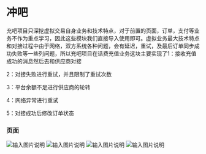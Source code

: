 # 冲吧
充吧项目只深挖虚拟交易自身业务和技术特点，对于前置的页面，订单，支付等业务不作为重点学习，因此这些模块我们直接导入使用即可。虚拟业务最大技术特点和对接过程中由于网络，双方系统各种问题，会有延迟，重试，及最后订单同步成功失败等一些列问题，所以充吧项目在话费充值业务这块主要实现了1：接收充值成功的消息然后去和供应商对接

2：对接失败进行重试，并且限制了重试次数

3：平台余额不足进行供应商的轮转

4：网络异常进行重试

5：对接成功后修改订单状态

### 页面
![输入图片说明](https://images.gitee.com/uploads/images/2020/0811/160024_0d3fb9f8_800553.png "屏幕截图.png")
![输入图片说明](https://images.gitee.com/uploads/images/2020/0811/160035_2c6497d3_800553.png "屏幕截图.png")
![输入图片说明](https://images.gitee.com/uploads/images/2020/0811/160056_1fc3fe42_800553.png "屏幕截图.png")
![输入图片说明](https://images.gitee.com/uploads/images/2020/0811/160106_463249cb_800553.png "屏幕截图.png")
